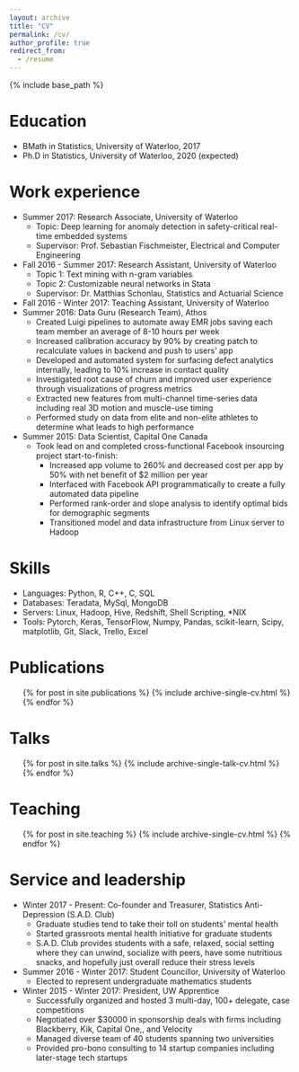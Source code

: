 ```yaml
---
layout: archive
title: "CV"
permalink: /cv/
author_profile: true
redirect_from:
  - /resume
---
```


{% include base_path %}

Education
======
* BMath in Statistics, University of Waterloo, 2017
* Ph.D in Statistics, University of Waterloo, 2020 (expected)

Work experience
======
* Summer 2017: Research Associate, University of Waterloo
  - Topic: Deep learning for anomaly detection in safety-critical real-time embedded systems
  - Supervisor: Prof. Sebastian Fischmeister, Electrical and Computer Engineering
* Fall 2016 - Summer 2017: Research Assistant, University of Waterloo
  - Topic 1: Text mining with n-gram variables
  - Topic 2: Customizable neural networks in Stata
  - Supervisor: Dr. Matthias Schonlau, Statistics and Actuarial Science
* Fall 2016 - Winter 2017: Teaching Assistant, University of Waterloo
* Summer 2016: Data Guru (Research Team), Athos
    * Created Luigi pipelines to automate away EMR jobs saving each team member an average of 8-10 hours per week
    * Increased calibration accuracy by 90% by creating patch to recalculate values in backend and push to users’ app
    * Developed and automated system for surfacing defect analytics internally, leading to 10% increase in contact quality 
    * Investigated root cause of churn and improved user experience through visualizations of progress metrics
    * Extracted new features from multi-channel time-series data including real 3D motion and muscle-use timing
    * Performed study on data from elite and non-elite athletes to determine what leads to high performance
* Summer 2015: Data Scientist, Capital One Canada
    * Took lead on and completed cross-functional Facebook insourcing project start-to-finish:
        -  Increased app volume to 260% and decreased cost per app by 50% with net benefit of $2 million per year
        -  Interfaced with Facebook API programmatically to create a fully automated data pipeline
        -  Performed rank-order and slope analysis to identify optimal bids for demographic segments
        -  Transitioned model and data infrastructure from Linux server to Hadoop



  
Skills
======
* Languages: Python, R, C++, C, SQL
* Databases: Teradata, MySql, MongoDB
* Servers: Linux, Hadoop, Hive, Redshift, Shell Scripting, *NIX
* Tools: Pytorch, Keras, TensorFlow, Numpy, Pandas, scikit-learn, Scipy, matplotlib, Git, Slack, Trello, Excel

Publications
======
  <ul>{% for post in site.publications %}
    {% include archive-single-cv.html %}
  {% endfor %}</ul>
  
Talks
======
  <ul>{% for post in site.talks %}
    {% include archive-single-talk-cv.html %}
  {% endfor %}</ul>
  
Teaching
======
  <ul>{% for post in site.teaching %}
    {% include archive-single-cv.html %}
  {% endfor %}</ul>
  
Service and leadership
======
* Winter 2017 - Present: Co-founder and Treasurer, Statistics Anti-Depression (S.A.D. Club)
  - Graduate studies tend to take their toll on students' mental health
  - Started grassroots mental health initiative for graduate students
  - S.A.D. Club provides students with a safe, relaxed, social setting where they can unwind, socialize with peers, have some nutritious snacks, and hopefully just overall reduce their stress levels
* Summer 2016 - Winter 2017: Student Councillor, University of Waterloo
  - Elected to represent undergraduate mathematics students
* Winter 2015 - Winter 2017: President, UW Apprentice
  - Successfully organized and hosted 3 multi-day, 100+ delegate, case competitions
  - Negotiated over $30000 in sponsorship deals with firms including Blackberry, Kik, Capital One,, and Velocity
  - Managed diverse team of 40 students spanning two universities
  - Provided pro-bono consulting to 14 startup companies including later-stage tech startups
